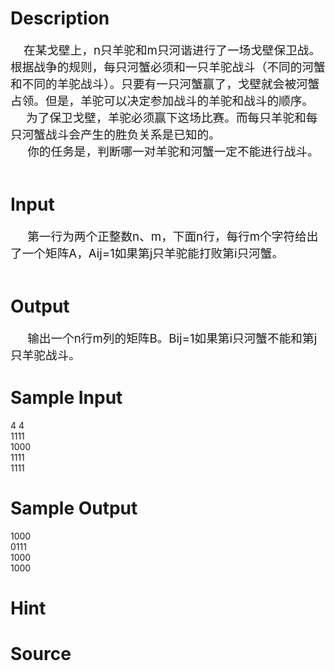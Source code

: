 
# Description

<div class="content"><div><span style="font-size: 14pt">    </span><span style="font-size: 14pt">在某戈壁上，</span><span style="font-size: 14pt">n</span><span style="font-size: 14pt">只羊驼和</span><span style="font-size: 14pt">m</span><span style="font-size: 14pt">只河谐进行了一场戈壁保卫战。根据战争的规则，每只河蟹必须和一只羊驼战斗（不同的河蟹和不同的羊驼战斗）。只要有一只河蟹赢了，戈壁就会被河蟹占领。但是，羊驼可以决定参加战斗的羊驼和战斗的顺序。</span></div>
<div style="text-indent: 7pt"><span style="font-size: 14pt">   </span><span style="font-size: 14pt">为了保卫戈壁，羊驼必须赢下这场比赛。而每只羊驼和每只河蟹战斗会产生的胜负关系是已知的。</span></div>
<div style="text-indent: 20.4pt"><span style="font-size: 14pt">你的任务是，判断哪一对羊驼和河蟹一定不能进行战斗。</span></div>
<div> </div></div>

# Input

<div class="content"><div style="text-indent: 20.4pt"><span style="font-size: 14pt">第一行为两个正整数</span><span style="font-size: 14pt">n</span><span style="font-size: 14pt">、</span><span style="font-size: 14pt">m</span><span style="font-size: 14pt">，下面</span><span style="font-size: 14pt">n</span><span style="font-size: 14pt">行，每行</span><span style="font-size: 14pt">m</span><span style="font-size: 14pt">个字符给出了一个矩阵</span><span style="font-size: 14pt">A</span><span style="font-size: 14pt">，</span><span style="font-size: 14pt">A</span><span style="font-size: 14pt">ij</span><span style="font-size: 14pt">=1</span><span style="font-size: 14pt">如果第</span><span style="font-size: 14pt">j</span><span style="font-size: 14pt">只羊驼能打败第</span><span style="font-size: 14pt">i</span><span style="font-size: 14pt">只河蟹。</span></div>
<div> </div></div>

# Output

<div class="content"><div style="text-indent: 20.4pt"><span style="font-size: 14pt">输出一个</span><span style="font-size: 14pt">n</span><span style="font-size: 14pt">行</span><span style="font-size: 14pt">m</span><span style="font-size: 14pt">列的矩阵</span><span style="font-size: 14pt">B</span><span style="font-size: 14pt">。</span><span style="font-size: 14pt">B</span><span style="font-size: 14pt">ij</span><span style="font-size: 14pt">=1</span><span style="font-size: 14pt">如果第</span><span style="font-size: 14pt">i</span><span style="font-size: 14pt">只河蟹不能和第</span><span style="font-size: 14pt">j</span><span style="font-size: 14pt">只羊驼战斗。</span></div></div>

# Sample Input

<div class="content"><span class="sampledata">4 4<br/>
1111<br/>
1000<br/>
1111<br/>
1111<br/>
</span></div>

# Sample Output

<div class="content"><span class="sampledata">1000<br/>
0111<br/>
1000<br/>
1000<br/>
</span></div>

# Hint

<div class="content"><p></p></div>

# Source

<div class="content"><p><a href="problemset.php?search="></a></p></div>

